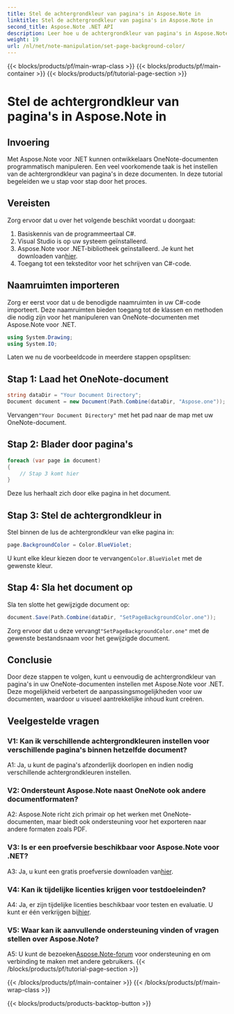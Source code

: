 ```yaml
---
title: Stel de achtergrondkleur van pagina's in Aspose.Note in
linktitle: Stel de achtergrondkleur van pagina's in Aspose.Note in
second_title: Aspose.Note .NET API
description: Leer hoe u de achtergrondkleur van pagina's in Aspose.Note-documenten instelt met behulp van de programmeertaal C# met stapsgewijze handleiding.
weight: 19
url: /nl/net/note-manipulation/set-page-background-color/
---
```


{{< blocks/products/pf/main-wrap-class >}}
{{< blocks/products/pf/main-container >}}
{{< blocks/products/pf/tutorial-page-section >}}

# Stel de achtergrondkleur van pagina's in Aspose.Note in

## Invoering

Met Aspose.Note voor .NET kunnen ontwikkelaars OneNote-documenten programmatisch manipuleren. Een veel voorkomende taak is het instellen van de achtergrondkleur van pagina's in deze documenten. In deze tutorial begeleiden we u stap voor stap door het proces.

## Vereisten

Zorg ervoor dat u over het volgende beschikt voordat u doorgaat:

1. Basiskennis van de programmeertaal C#.
2. Visual Studio is op uw systeem geïnstalleerd.
3.  Aspose.Note voor .NET-bibliotheek geïnstalleerd. Je kunt het downloaden van[hier](https://releases.aspose.com/note/net/).
4. Toegang tot een teksteditor voor het schrijven van C#-code.

## Naamruimten importeren

Zorg er eerst voor dat u de benodigde naamruimten in uw C#-code importeert. Deze naamruimten bieden toegang tot de klassen en methoden die nodig zijn voor het manipuleren van OneNote-documenten met Aspose.Note voor .NET.

```csharp
using System.Drawing;
using System.IO;

```

Laten we nu de voorbeeldcode in meerdere stappen opsplitsen:

## Stap 1: Laad het OneNote-document

```csharp
string dataDir = "Your Document Directory";
Document document = new Document(Path.Combine(dataDir, "Aspose.one"));
```

 Vervangen`"Your Document Directory"` met het pad naar de map met uw OneNote-document.

## Stap 2: Blader door pagina's

```csharp
foreach (var page in document)
{
    // Stap 3 komt hier
}
```

Deze lus herhaalt zich door elke pagina in het document.

## Stap 3: Stel de achtergrondkleur in

Stel binnen de lus de achtergrondkleur van elke pagina in:

```csharp
page.BackgroundColor = Color.BlueViolet;
```

 U kunt elke kleur kiezen door te vervangen`Color.BlueViolet` met de gewenste kleur.

## Stap 4: Sla het document op

Sla ten slotte het gewijzigde document op:

```csharp
document.Save(Path.Combine(dataDir, "SetPageBackgroundColor.one"));
```

 Zorg ervoor dat u deze vervangt`"SetPageBackgroundColor.one"` met de gewenste bestandsnaam voor het gewijzigde document.

## Conclusie

Door deze stappen te volgen, kunt u eenvoudig de achtergrondkleur van pagina's in uw OneNote-documenten instellen met Aspose.Note voor .NET. Deze mogelijkheid verbetert de aanpassingsmogelijkheden voor uw documenten, waardoor u visueel aantrekkelijke inhoud kunt creëren.

## Veelgestelde vragen

### V1: Kan ik verschillende achtergrondkleuren instellen voor verschillende pagina's binnen hetzelfde document?

A1: Ja, u kunt de pagina's afzonderlijk doorlopen en indien nodig verschillende achtergrondkleuren instellen.

### V2: Ondersteunt Aspose.Note naast OneNote ook andere documentformaten?

A2: Aspose.Note richt zich primair op het werken met OneNote-documenten, maar biedt ook ondersteuning voor het exporteren naar andere formaten zoals PDF.

### V3: Is er een proefversie beschikbaar voor Aspose.Note voor .NET?

A3: Ja, u kunt een gratis proefversie downloaden van[hier](https://releases.aspose.com/).

### V4: Kan ik tijdelijke licenties krijgen voor testdoeleinden?

 A4: Ja, er zijn tijdelijke licenties beschikbaar voor testen en evaluatie. U kunt er één verkrijgen bij[hier](https://purchase.aspose.com/temporary-license/).

### V5: Waar kan ik aanvullende ondersteuning vinden of vragen stellen over Aspose.Note?

 A5: U kunt de bezoeken[Aspose.Note-forum](https://forum.aspose.com/c/note/28) voor ondersteuning en om verbinding te maken met andere gebruikers.
{{< /blocks/products/pf/tutorial-page-section >}}

{{< /blocks/products/pf/main-container >}}
{{< /blocks/products/pf/main-wrap-class >}}

{{< blocks/products/products-backtop-button >}}
